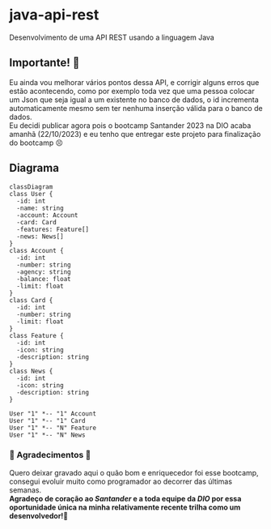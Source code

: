 # java-api-rest
Desenvolvimento de uma API REST usando a linguagem Java

## Importante! 🚨
Eu ainda vou melhorar vários pontos dessa API, e corrigir alguns erros que estão acontecendo, como por exemplo toda vez que uma pessoa colocar um Json que seja igual a um existente no banco de dados, o id incrementa automaticamente mesmo sem ter nenhuma inserção válida para o banco de dados.<br>
Eu decidi publicar agora pois o bootcamp Santander 2023 na DIO acaba amanhã (22/10/2023) e eu tenho que entregar este projeto para finalização do bootcamp 😣<br>

## Diagrama
```mermaid
classDiagram
class User {
  -id: int
  -name: string
  -account: Account
  -card: Card
  -features: Feature[]
  -news: News[]
}
class Account {
  -id: int
  -number: string
  -agency: string
  -balance: float
  -limit: float
}
class Card {
  -id: int
  -number: string
  -limit: float
}
class Feature {
  -id: int
  -icon: string
  -description: string
}
class News {
  -id: int
  -icon: string
  -description: string
}

User "1" *-- "1" Account
User "1" *-- "1" Card
User "1" *-- "N" Feature
User "1" *-- "N" News
```

### 💖 Agradecimentos 💖
Quero deixar gravado aqui o quão bom e enriquecedor foi esse bootcamp, consegui evoluir muito como programador ao decorrer das últimas semanas.<br>
<strong>Agradeço de coração ao <em>Santander</em> e a toda equipe da <em>DIO</em> por essa oportunidade única na minha relativamente recente trilha como um desenvolvedor!<strong>💓
